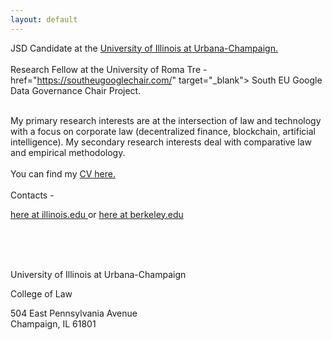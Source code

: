 ```yaml
---
layout: default
---
```



JSD Candidate at the <a class="a1" href="https://law.illinois.edu/faculty-research/meet-our-jsd-candidates/" target="_blank"> University of Illinois at Urbana-Champaign.</a> 
<br>
<br>
Research Fellow at the University of Roma Tre - href="https://southeugooglechair.com/" target="_blank">  South EU Google Data Governance Chair Project.</a>
<br>

<br>
My primary research interests are at the intersection of law and technology with a focus on corporate law (decentralized finance, blockchain, artificial intelligence). My secondary research interests deal with comparative law and empirical methodology.  
<br>

<br>
You can find my <a href="/assets/VanessaVillanuevaCollao_CV_2022.pdf" target="_blank">CV here.</a> 

<br>

<br>
Contacts - 
<br>

<a href="mailto:vav4@illinois.edu">here at illinois.edu </a> or <a href="mailto:v.villanuevacollao@berkeley.edu">here at berkeley.edu </a> 

<br>
<br>
<br>


<i class="fa fa-home"></i>  University of Illinois at Urbana-Champaign

College of Law

504 East Pennsylvania Avenue
<br>
Champaign, IL 61801




<br>
<br>


